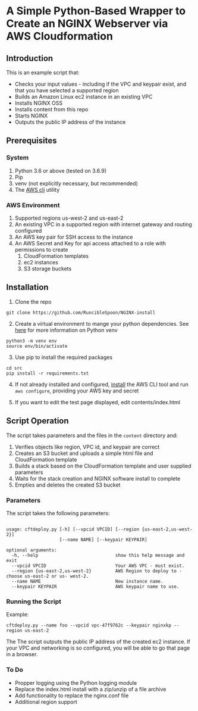 # A Simple Python-Based Wrapper to Create an  NGINX Webserver via AWS Cloudformation 

## Introduction

This is an example script that: 

* Checks your input values - including if the VPC and keypair exist, and that you have selected a supported region
* Builds an Amazon Linux ec2 instance in an existing VPC
* Installs NGINX OSS
* Installs content from this repo 
* Starts NGINX
* Outputs the public IP address of the instance

## Prerequisites 

### System

1. Python 3.6 or above (tested on 3.6.9)
2. Pip
3. venv (not explicitly necessary, but recommended)
4. The [AWS cli](https://docs.aws.amazon.com/cli/latest/userguide/install-cliv2-linux.html#cliv2-linux-install) utility 

### AWS Environment

1. Supported regions  us-west-2 and us-east-2
2. An existing VPC in a supported region with internet gateway and routing configured
3. An AWS key pair for SSH access to the instance
4. An AWS Secret and Key for api access attached to a role with permissions to create
    1. CloudFormation templates 
   2. ec2 instances
    3. S3 storage buckets 
    
## Installation 

1. Clone the repo

```shell
git clone https://github.com/RuncibleSpoon/NGINX-install 
```

2. Create a virtual environment to mange your python dependencies. See [here](https://packaging.python.org/guides/installing-using-pip-and-virtual-environments/) 
for more information on Python venv
```shell
python3 -m venv env
source env/bin/activate
```
3. Use pip to install the required packages
```shell
cd src
pip install -r requirements.txt
```

4. If not already installed and configured, [install](https://docs.aws.amazon.com/cli/latest/userguide/install-cliv2-linux.html#cliv2-linux-install)
the AWS CLI tool and run ```aws configure```, providing your AWS key and secret
   
5. If you want to edit the test page displayed, edit contents/index.html 

## Script Operation 

The script takes parameters and the files in the ```content``` directory and:

1. Verifies objects like region, VPC id, and keypair are correct  
2. Creates an S3 bucket and uploads a simple html file and CloudFormation template 
3. Builds a stack based on the CloudFormation template and user supplied parameters
4. Waits for the stack creation and NGINX software install to complete   
4. Empties and deletes the created S3 bucket




### Parameters

The script takes the following parameters:

```shell

usage: cftdeploy.py [-h] [--vpcid VPCID] [--region {us-east-2,us-west-2}]
                    [--name NAME] [--keypair KEYPAIR]

optional arguments:
  -h, --help                             show this help message and exit
  --vpcid VPCID                          Your AWS VPC - must exist.
  --region {us-east-2,us-west-2}         AWS Region to deploy to - choose us-east-2 or us- west-2.
  --name NAME                            New instance name.
  --keypair KEYPAIR                      AWS keypair name to use.

```
### Running the Script 

Example:

``` cftdeploy.py --name foo --vpcid vpc-47f9762c --keypair nginxkp --region us-east-2 ```

The The script outputs the public IP address of the created ec2 instance. If your VPC and networking is so configured, 
you will be able to go that page in a browser.



### To Do

* Propper logging using the Python logging module
* Replace the index.html install with a zip/unzip of a file archive
* Add functionality to replace the nginx.conf file 
* Additional region support
















